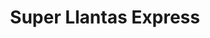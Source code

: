 ---
title: "Super Llantas Express"
url: /chiquimula/super-llantas-express/
shop: reparación de automóviles
---